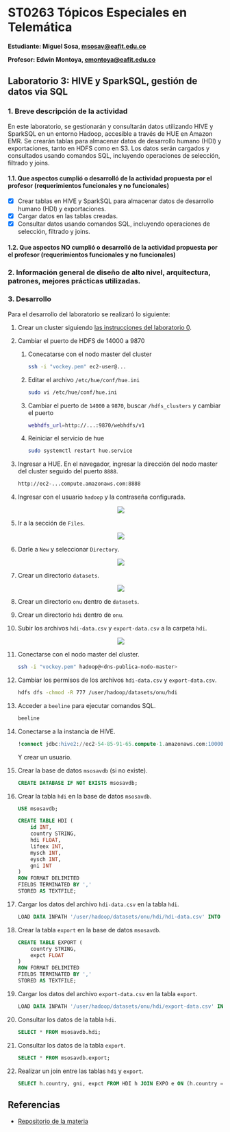 # ST0263 Tópicos Especiales en Telemática

**Estudiante: Miguel Sosa, msosav@eafit.edu.co**

**Profesor: Edwin Montoya, emontoya@eafit.edu.co**

## Laboratorio 3: HIVE y SparkSQL, gestión de datos via SQL

### 1. Breve descripción de la actividad

En este laboratorio, se gestionarán y consultarán datos utilizando HIVE y SparkSQL en un entorno Hadoop, accesible a través de HUE en Amazon EMR. Se crearán tablas para almacenar datos de desarrollo humano (HDI) y exportaciones, tanto en HDFS como en S3. Los datos serán cargados y consultados usando comandos SQL, incluyendo operaciones de selección, filtrado y joins.

#### 1.1. Que aspectos cumplió o desarrolló de la actividad propuesta por el profesor (requerimientos funcionales y no funcionales)

- [x] Crear tablas en HIVE y SparkSQL para almacenar datos de desarrollo humano (HDI) y exportaciones.
- [x] Cargar datos en las tablas creadas.
- [x] Consultar datos usando comandos SQL, incluyendo operaciones de selección, filtrado y joins.

#### 1.2. Que aspectos NO cumplió o desarrolló de la actividad propuesta por el profesor (requerimientos funcionales y no funcionales)

### 2. Información general de diseño de alto nivel, arquitectura, patrones, mejores prácticas utilizadas.

### 3. Desarrollo

Para el desarrollo del laboratorio se realizaró lo siguiente:

1. Crear un cluster siguiendo [las instrucciones del laboratorio 0](https://github.com/st0263eafit/st0263-241/tree/main/bigdata/00-lab-aws-emr).

2. Cambiar el puerto de HDFS de 14000 a 9870

   1. Conecatarse con el nodo master del cluster

      ```bash
      ssh -i "vockey.pem" ec2-user@...
      ```

   2. Editar el archivo `/etc/hue/conf/hue.ini`

      ```bash
      sudo vi /etc/hue/conf/hue.ini
      ```

   3. Cambiar el puerto de `14000` a `9870`, buscar `/hdfs_clusters` y cambiar el puerto

      ```bash
      webhdfs_url=http://...:9870/webhdfs/v1
      ```

   4. Reiniciar el servicio de hue

      ```bash
      sudo systemctl restart hue.service
      ```

3. Ingresar a HUE. En el navegador, ingresar la dirección del nodo master del cluster seguido del puerto `8888`.

   ```bash
   http://ec2-...compute.amazonaws.com:8888
   ```

4. Ingresar con el usuario `hadoop` y la contraseña configurada.

   <p align="center">
   <img src="https://github.com/msosav/msosav-st0263/assets/85181687/4271e68c-81a1-4621-afea-82749e869249" />
   </p>

5. Ir a la sección de `Files`.

   <p align="center">
   <img src="https://github.com/msosav/msosav-st0263/assets/85181687/1e50a81b-a9a7-4848-b84e-0de520b88cac" />
   </p>

6. Darle a `New` y seleccionar `Directory`.

   <p align="center">
   <img src="https://github.com/msosav/msosav-st0263/assets/85181687/0e7e12b9-7790-45e2-a232-71cede7f237c" />
   </p>

7. Crear un directorio `datasets`.

   <p align="center">
   <img src="https://github.com/msosav/msosav-st0263/assets/85181687/5455d9fd-602a-4de3-a992-7675fdd691ca" />
   </p>

8. Crear un directorio `onu` dentro de `datasets`.

9. Crear un directorio `hdi` dentro de `onu`.

10. Subir los archivos `hdi-data.csv` y `export-data.csv` a la carpeta `hdi`.

    <p align="center">
    <img src="https://github.com/msosav/msosav-st0263/assets/85181687/ac613daa-d598-4a83-8f95-fd66e98fb5f4" />
    </p>

11. Conectarse con el nodo master del cluster.

    ```bash
    ssh -i "vockey.pem" hadoop@<dns-publica-nodo-master>
    ```

12. Cambiar los permisos de los archivos `hdi-data.csv` y `export-data.csv`.

    ```bash
    hdfs dfs -chmod -R 777 /user/hadoop/datasets/onu/hdi
    ```

13. Acceder a `beeline` para ejecutar comandos SQL.

    ```bash
    beeline
    ```

14. Conectarse a la instancia de HIVE.

    ```sql
    !connect jdbc:hive2://ec2-54-85-91-65.compute-1.amazonaws.com:10000/default
    ```

    Y crear un usuario.

15. Crear la base de datos `msosavdb` (si no existe).

    ```sql
    CREATE DATABASE IF NOT EXISTS msosavdb;
    ```

16. Crear la tabla `hdi` en la base de datos `msosavdb`.

    ```sql
    USE msosavdb;
    ```

    ```sql
    CREATE TABLE HDI (
        id INT,
        country STRING,
        hdi FLOAT,
        lifeex INT,
        mysch INT,
        eysch INT,
        gni INT
    )
    ROW FORMAT DELIMITED
    FIELDS TERMINATED BY ','
    STORED AS TEXTFILE;
    ```

17. Cargar los datos del archivo `hdi-data.csv` en la tabla `hdi`.

    ```sql
    LOAD DATA INPATH '/user/hadoop/datasets/onu/hdi/hdi-data.csv' INTO TABLE msosavdb.hdi;
    ```

18. Crear la tabla `export` en la base de datos `msosavdb`.

    ```sql
    CREATE TABLE EXPORT (
        country STRING,
        expct FLOAT
    )
    ROW FORMAT DELIMITED
    FIELDS TERMINATED BY ','
    STORED AS TEXTFILE;
    ```

19. Cargar los datos del archivo `export-data.csv` en la tabla `export`.

    ```sql
    LOAD DATA INPATH '/user/hadoop/datasets/onu/hdi/export-data.csv' INTO TABLE msosavdb.export;
    ```

20. Consultar los datos de la tabla `hdi`.

    ```sql
    SELECT * FROM msosavdb.hdi;
    ```

21. Consultar los datos de la tabla `export`.

    ```sql
    SELECT * FROM msosavdb.export;
    ```

22. Realizar un join entre las tablas `hdi` y `export`.

    ```sql
    SELECT h.country, gni, expct FROM HDI h JOIN EXPO e ON (h.country = e.country) WHERE gni > 2000;
    ```

## Referencias

- [Repositorio de la materia](https://github.com/st0263eafit/st0263-241/tree/main)
